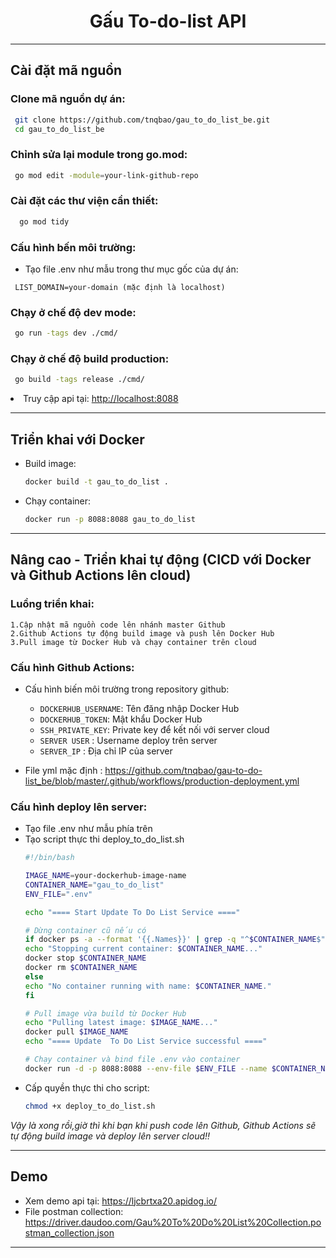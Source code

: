 <h1 style="text-align:center"> Gấu To-do-list API 
 </h1>

***
## Cài đặt mã nguồn
### Clone mã nguồn dự án:
   ``` bash
    git clone https://github.com/tnqbao/gau_to_do_list_be.git
    cd gau_to_do_list_be
   ```
### Chỉnh sửa lại module trong go.mod:
  ``` bash
   go mod edit -module=your-link-github-repo 
  ```
### Cài đặt các thư viện cần thiết:
  ``` bash
    go mod tidy 
  ``` 

### Cấu hình bến môi trường:
* Tạo file .env như mẫu trong thư mục gốc của dự án:
```dotenv
 LIST_DOMAIN=your-domain (mặc định là localhost)
```

### Chạy ở chế độ dev mode:
   ``` bash 
    go run -tags dev ./cmd/
   ```
  
### Chạy ở chế độ build production:
   ``` bash
    go build -tags release ./cmd/
   ```
  <li>Truy cập api tại: <a href="http://localhost:8088" target="_blank">http://localhost:8088</a></li>

***

## Triển khai với Docker

* Build image:
    ``` bash
    docker build -t gau_to_do_list .
    ```
  
* Chạy container:
    ``` bash
    docker run -p 8088:8088 gau_to_do_list
    ```
* **
## Nâng cao - Triển khai tự động (CICD với Docker và Github Actions lên cloud)

### Luồng triển khai:

    1.Cập nhật mã nguồn code lên nhánh master Github
    2.Github Actions tự động build image và push lên Docker Hub
    3.Pull image từ Docker Hub và chạy container trên cloud
### Cấu hình Github Actions:
 * Cấu hình biến môi trường trong repository github:
     * `DOCKERHUB_USERNAME`: Tên đăng nhập Docker Hub
     * `DOCKERHUB_TOKEN`: Mật khẩu Docker Hub
     * `SSH_PRIVATE_KEY`: Private key để kết nối với server cloud
     * `SERVER USER` :  Username deploy trên server
     * `SERVER_IP` : Địa chỉ IP của server
 
 * File yml mặc định : https://github.com/tnqbao/gau-to-do-list_be/blob/master/.github/workflows/production-deployment.yml

### Cấu hình deploy lên server:
 * Tạo file .env như mẫu phía trên
 * Tạo script thực thi deploy_to_do_list.sh 
    ```bash
    #!/bin/bash

    IMAGE_NAME=your-dockerhub-image-name
    CONTAINER_NAME="gau_to_do_list"
    ENV_FILE=".env"
    
    echo "==== Start Update To Do List Service ===="
   
    # Dừng container cũ nếu có
    if docker ps -a --format '{{.Names}}' | grep -q "^$CONTAINER_NAME$"; then
    echo "Stopping current container: $CONTAINER_NAME..."
    docker stop $CONTAINER_NAME
    docker rm $CONTAINER_NAME
    else
    echo "No container running with name: $CONTAINER_NAME."
    fi
   
    # Pull image vừa build từ Docker Hub
    echo "Pulling latest image: $IMAGE_NAME..."
    docker pull $IMAGE_NAME
    echo "==== Update  To Do List Service successful ===="
   
   # Chạy container và bind file .env vào container
   docker run -d -p 8088:8088 --env-file $ENV_FILE --name $CONTAINER_NAME -v $(pwd)/$ENV_FILE:/gau_to_do_list/.env $IMAGE_NAME
    ```
 * Cấp quyền thực thi cho script:
    ``` bash
    chmod +x deploy_to_do_list.sh
    ```
   

 <i>Vậy là xong rồi,giờ thì khi bạn khi push code lên Github, Github Actions sẽ tự động build image và deploy lên server cloud!! </i>

***
## Demo
* Xem demo api tại: <a href="https://ljcbrtxa20.apidog.io/" target="_blank">https://ljcbrtxa20.apidog.io/</a>
* File postman collection: https://driver.daudoo.com/Gau%20To%20Do%20List%20Collection.postman_collection.json
***

